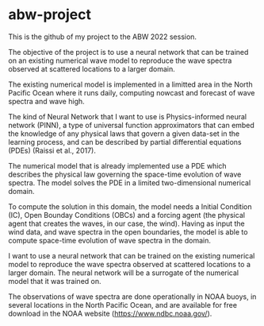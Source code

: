 # abw-project

This is the github of my project to the ABW 2022 session.


The objective of the project is to use a neural network that can be trained on an existing numerical wave model 
to reproduce the wave spectra observed at scattered locations to a larger domain.

The existing numerical model is implemented in a limitted area in the North Pacific Ocean where it runs daily, 
computing nowcast and forecast of wave spectra and wave high.

The kind of Neural Network that I want to use is Physics-informed neural network (PINN), a type of universal function 
approximators that can embed the knowledge of any physical laws that govern a given data-set in the learning process, 
and can be described by partial differential equations (PDEs) (Raissi et al., 2017).

The numerical model that is already implemented use a PDE which describes the physical law governing 
the space-time evolution of wave spectra.  The model solves the PDE in a limited two-dimensional numerical domain. 

To compute the solution in this domain, the model needs a Initial Condition (IC), Open Bounday Conditions (OBCs) and a 
forcing agent (the physical agent that creates the waves, in our case, the wind). Having as input the wind data, and wave 
spectra in the open boundaries, the model is able to compute space-time evolution of wave spectra in the domain.

I want to use a neural network that can be trained on the existing numerical model to reproduce the wave spectra observed 
at scattered locations to a larger domain.  The neural network will be a surrogate of the numerical model that it was trained on.  

The observations of wave spectra are done operationally in NOAA buoys, in several locations in the North Pacific Ocean, and are 
available for free download in the NOAA website (https://www.ndbc.noaa.gov/).

